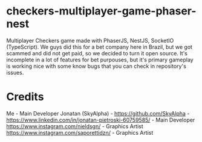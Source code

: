 # checkers-multiplayer-game-phaser-nest
Multiplayer Checkers game made with PhaserJS, NestJS, SocketIO (TypeScript).
We guys did this for a bet company here in Brazil, but we got scammed and did not get paid, so we decided to turn it open source.
It's incomplete in a lot of features for bet purpouses, but it's primary gameplay is working nice with some know bugs that you can check in repository's issues.

# Credits
Me - Main Developer
Jonatan (SkyAlpha) - https://github.com/SkyAlpha - https://www.linkedin.com/in/jonatan-pietroski-60759585/ - Main Developer
https://www.instagram.com/nieldsgn/ - Graphics Artist
https://www.instagram.com/saporettidzn/ - Graphics Artist
